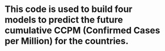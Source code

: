 # This code is used to build four models to predict the future cumulative CCPM (Confirmed Cases per Million) for the countries.

